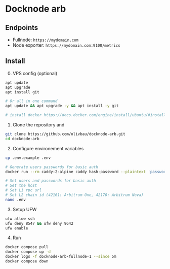 # Docknode arb

## Endpoints

* Fullnode: `https://mydomain.com`
* Node exporter: `https://mydomain.com:9100/metrics`

## Install 

0. VPS config (optional)
```bash
apt update
apt upgrade
apt install git

# Or all in one command
apt update && apt upgrade -y && apt install -y git

# install docker https://docs.docker.com/engine/install/ubuntu/#install-using-the-repository
```

1. Clone the repository and
```bash
git clone https://github.com/olivbau/docknode-arb.git
cd docknode-arb
```

2. Configure environement variables
```bash
cp .env.example .env

# Generate users passwords for basic auth
docker run --rm caddy:2-alpine caddy hash-password --plaintext 'password'

# Set users and passwords for basic auth
# Set the host
# Set L1 rpc url
# Set L2 chain id (42161: Arbitrum One, 42170: Arbitrum Nova)
nano .env
```

3. Setup UFW
```bash
ufw allow ssh
ufw deny 8547 && ufw deny 9642
ufw enable
```

4. Run
```bash
docker compose pull
docker compose up -d
docker logs -f docknode-arb-fullnode-1 --since 5m
docker compose down
```
